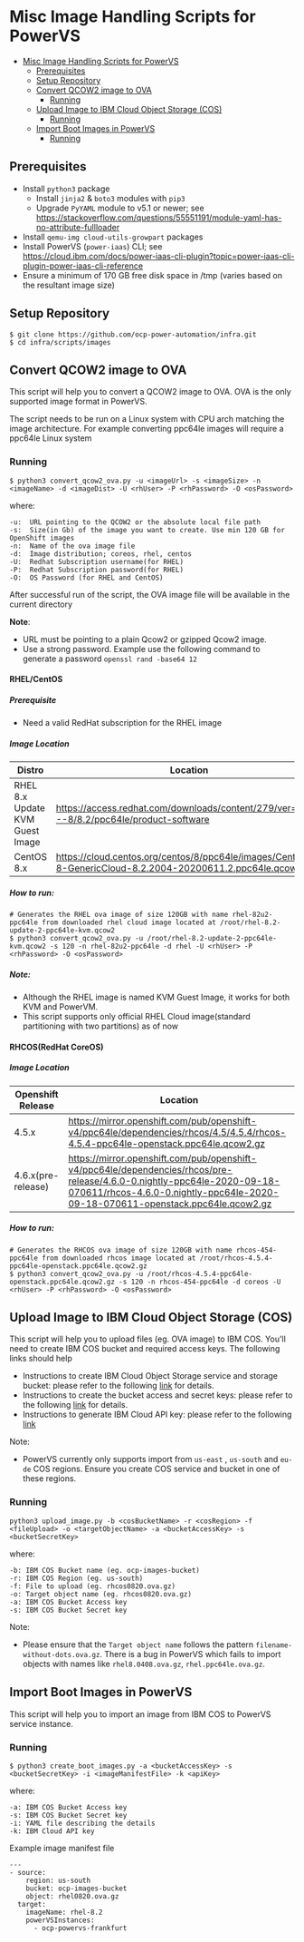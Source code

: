 # Misc Image Handling Scripts for PowerVS

- [Misc Image Handling Scripts for PowerVS](#misc-image-handling-scripts-for-powervs)
  - [Prerequisites](#prerequisites)
  - [Setup Repository](#setup-repository)
  - [Convert QCOW2 image to OVA](#convert-qcow2-image-to-ova)
    - [Running](#running)
  - [Upload Image to IBM Cloud Object Storage (COS)](#upload-image-to-ibm-cloud-object-storage-cos)
    - [Running](#running-1)
  - [Import Boot Images in PowerVS](#import-boot-images-in-powervs)
    - [Running](#running-2)


## Prerequisites

- Install `python3` package
  - Install `jinja2` & `boto3` modules with `pip3`
  - Upgrade `PyYAML` module to v5.1 or newer; see https://stackoverflow.com/questions/55551191/module-yaml-has-no-attribute-fullloader
- Install `qemu-img cloud-utils-growpart` packages
- Install PowerVS (`power-iaas`) CLI; see https://cloud.ibm.com/docs/power-iaas-cli-plugin?topic=power-iaas-cli-plugin-power-iaas-cli-reference
- Ensure a minimum of 170 GB free disk space in /tmp (varies based on the resultant image size)


## Setup Repository

```
$ git clone https://github.com/ocp-power-automation/infra.git
$ cd infra/scripts/images
```


## Convert QCOW2 image to OVA

This script will help you to convert a QCOW2 image to OVA. OVA is the only supported image
format in PowerVS.

The script needs to be run on a Linux system with CPU arch matching the image architecture.
For example converting ppc64le images will require a ppc64le Linux system

### Running

```
$ python3 convert_qcow2_ova.py -u <imageUrl> -s <imageSize> -n <imageName> -d <imageDist> -U <rhUser> -P <rhPassword> -O <osPassword>
```
where:
```
-u:  URL pointing to the QCOW2 or the absolute local file path
-s:  Size(in Gb) of the image you want to create. Use min 120 GB for OpenShift images
-n:  Name of the ova image file
-d:  Image distribution; coreos, rhel, centos
-U:  Redhat Subscription username(for RHEL)
-P:  Redhat Subscription password(for RHEL)
-O:  OS Password (for RHEL and CentOS)
```

After successful run of the script, the OVA image file will be available in the current directory

**Note**:
 - URL must be pointing to a plain Qcow2 or gzipped Qcow2 image.
 - Use a strong password. Example use the following command to generate a password `openssl rand -base64 12`

#### RHEL/CentOS

##### Prerequisite
- Need a valid RedHat subscription for the RHEL image

##### Image Location

| Distro        | Location     |
| ------------- |-------------|
| RHEL 8.x Update KVM Guest Image |https://access.redhat.com/downloads/content/279/ver=/rhel---8/8.2/ppc64le/product-software|
| CentOS 8.x   |https://cloud.centos.org/centos/8/ppc64le/images/CentOS-8-GenericCloud-8.2.2004-20200611.2.ppc64le.qcow2|

##### How to run:
```shell script
# Generates the RHEL ova image of size 120GB with name rhel-82u2-ppc64le from downloaded rhel cloud image located at /root/rhel-8.2-update-2-ppc64le-kvm.qcow2
$ python3 convert_qcow2_ova.py -u /root/rhel-8.2-update-2-ppc64le-kvm.qcow2 -s 120 -n rhel-82u2-ppc64le -d rhel -U <rhUser> -P <rhPassword> -O <osPassword>
```

##### Note:
- Although the RHEL image is named KVM Guest Image, it works for both KVM and PowerVM.
- This script supports only official RHEL Cloud image(standard partitioning with two partitions) as of now

#### RHCOS(RedHat CoreOS)
##### Image Location
| Openshift Release | Location     |
| ------------- |-------------|
| 4.5.x |https://mirror.openshift.com/pub/openshift-v4/ppc64le/dependencies/rhcos/4.5/4.5.4/rhcos-4.5.4-ppc64le-openstack.ppc64le.qcow2.gz|
| 4.6.x(pre-release) |https://mirror.openshift.com/pub/openshift-v4/ppc64le/dependencies/rhcos/pre-release/4.6.0-0.nightly-ppc64le-2020-09-18-070611/rhcos-4.6.0-0.nightly-ppc64le-2020-09-18-070611-openstack.ppc64le.qcow2.gz|

##### How to run:
```shell script
# Generates the RHCOS ova image of size 120GB with name rhcos-454-ppc64le from downloaded rhcos image located at /root/rhcos-4.5.4-ppc64le-openstack.ppc64le.qcow2.gz
$ python3 convert_qcow2_ova.py -u /root/rhcos-4.5.4-ppc64le-openstack.ppc64le.qcow2.gz -s 120 -n rhcos-454-ppc64le -d coreos -U <rhUser> -P <rhPassword> -O <osPassword>
```

## Upload Image to IBM Cloud Object Storage (COS)

This script will help you to upload files (eg. OVA image) to IBM COS.
You'll need to create IBM COS bucket and required access keys.
The following links should help

- Instructions to create IBM Cloud Object Storage service and storage bucket: please refer to the following [link](https://cloud.ibm.com/docs/cloud-object-storage?topic=cloud-object-storage-getting-started-cloud-object-storage) for details.
- Instructions to create the bucket access and secret keys: please refer to the following [link](https://cloud.ibm.com/docs/cloud-object-storage?topic=cloud-object-storage-uhc-hmac-credentials-main) for details.
- Instructions to generate IBM Cloud API key: please refer to the following [link](https://cloud.ibm.com/docs/account?topic=account-userapikey)

Note:
- PowerVS currently only supports import from `us-east` , `us-south` and `eu-de` COS regions. Ensure you create COS service and bucket in one of these regions.


### Running

```
python3 upload_image.py -b <cosBucketName> -r <cosRegion> -f <fileUpload> -o <targetObjectName> -a <bucketAccessKey> -s <bucketSecretKey>
```

where:
```
-b: IBM COS Bucket name (eg. ocp-images-bucket)
-r: IBM COS Region (eg. us-south)
-f: File to upload (eg. rhcos0820.ova.gz)
-o: Target object name (eg. rhcos0820.ova.gz)
-a: IBM COS Bucket Access key
-s: IBM COS Bucket Secret key
```

Note:
- Please ensure that the `Target object name` follows the pattern `filename-without-dots.ova.gz`.
There is a bug in PowerVS which fails to import objects with names like `rhel8.0408.ova.gz`, `rhel.ppc64le.ova.gz`.

## Import Boot Images in PowerVS

This script will help you to import an image from IBM COS to PowerVS service instance.

### Running

```
$ python3 create_boot_images.py -a <bucketAccessKey> -s <bucketSecretKey> -i <imageManifestFile> -k <apiKey>
```

where:
```
-a: IBM COS Bucket Access key
-s: IBM COS Bucket Secret key
-i: YAML file describing the details
-k: IBM Cloud API key
```

Example image manifest file
```
---
- source:
    region: us-south
    bucket: ocp-images-bucket
    object: rhel0820.ova.gz
  target:
    imageName: rhel-8.2
    powerVSInstances:
      - ocp-powervs-frankfurt
```

